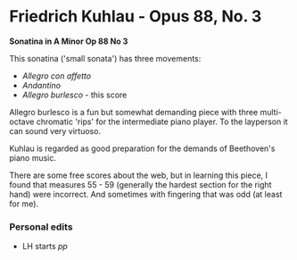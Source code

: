 # Friedrich Kuhlau - Opus 88, No. 3

**Sonatina in A Minor Op 88 No 3**

This sonatina ('small sonata') has three movements:

  * *Allegro con affetto*
  * *Andantino*
  * *Allegro burlesco* - this score

Allegro burlesco is a fun but somewhat demanding piece with three multi-octave chromatic 'rips'
for the intermediate piano player. To the layperson it can sound very virtuoso.

Kuhlau is regarded as good preparation for the demands of Beethoven's piano music.

There are some free scores about the web, but in learning this piece, I found that measures 55 - 59 (generally
the hardest section for the right hand) were incorrect. And sometimes with fingering that was odd
(at least for me).


### Personal edits

- LH starts *pp*

